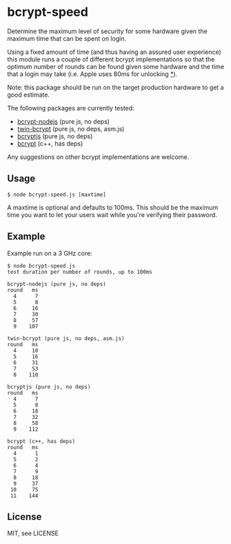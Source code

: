 # bcrypt-speed

Determine the maximum level of security for some hardware given the maximum time
that can be spent on login.

Using a fixed amount of time (and thus having an assured user experience) this
module runs a couple of different bcrypt implementations so that the optimum
number of rounds can be found given some hardware and the time that a login 
may take (i.e. Apple uses 80ms for unlocking [*](http://www.darthnull.org/2014/10/06/ios-encryption)).

Note: this package should be run on the target production hardware to get a good estimate.

The following packages are currently tested:
* [bcrypt-nodejs](https://www.npmjs.org/package/bcrypt-nodejs) (pure js, no deps)
* [twin-bcrypt](https://www.npmjs.org/package/twin-bcrypt) (pure js, no deps, asm.js)
* [bcryptjs](https://www.npmjs.org/package/bcryptjs) (pure js, no deps)
* [bcrypt](https://www.npmjs.org/package/bcrypt) (c++, has deps)

Any suggestions on other bcrypt implementations are welcome.

## Usage

    $ node bcrypt-speed.js [maxtime]

A maxtime is optional and defaults to 100ms. This should be the maximum time you
want to let your users wait while you're verifying their password.

## Example

Example run on a 3 GHz core:

    $ node bcrypt-speed.js
    test duration per number of rounds, up to 100ms

    bcrypt-nodejs (pure js, no deps)
    round   ms
      4      7
      5      8
      6     16
      7     30
      8     57
      9    107

    twin-bcrypt (pure js, no deps, asm.js)
    round   ms
      4     10
      5     16
      6     31
      7     53
      8    110

    bcryptjs (pure js, no deps)
    round   ms
      4      7
      5      8
      6     18
      7     32
      8     58
      9    112

    bcrypt (c++, has deps)
    round   ms
      4      1
      5      2
      6      4
      7      9
      8     18
      9     37
     10     75
     11    144

## License

MIT, see LICENSE
